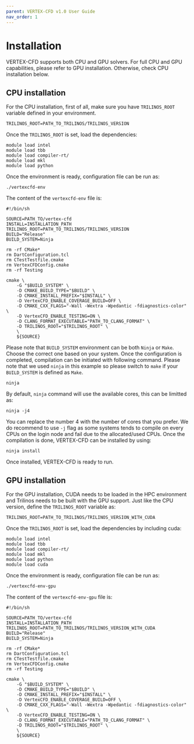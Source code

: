 ```yaml
---
parent: VERTEX-CFD v1.0 User Guide
nav_order: 1
---
```


# Installation
VERTEX-CFD supports both CPU and GPU solvers. For full CPU and GPU capabilities, please refer to GPU installation. Otherwise, check CPU installation below.

## CPU installation
For the CPU installation, first of all, make sure you have `TRILINOS_ROOT` variable defined in your environment.
```
TRILINOS_ROOT=PATH_TO_TRILINOS/TRILINOS_VERSION
```
Once the `TRILINOS_ROOT` is set, load the dependencies:
```
module load intel
module load tbb
module load compiler-rt/
module load mkl
module load python
```
Once the environment is ready, configuration file can be run as:
```
./vertexcfd-env
```
The content of the `vertexcfd-env` file is:
```
#!/bin/sh                                                                                  

SOURCE=PATH_TO/vertex-cfd
INSTALL=INSTALLATION_PATH
TRILINOS_ROOT=PATH_TO_TRILINOS/TRILINOS_VERSION
BUILD="Release"
BUILD_SYSTEM=Ninja

rm -rf CMake*
rm DartConfiguration.tcl
rm CTestTestfile.cmake
rm VertexCFDConfig.cmake
rm -rf Testing

cmake \
    -G "$BUILD_SYSTEM" \
    -D CMAKE_BUILD_TYPE="$BUILD" \
    -D CMAKE_INSTALL_PREFIX="$INSTALL" \
    -D VertexCFD_ENABLE_COVERAGE_BUILD=OFF \
    -D CMAKE_CXX_FLAGS="-Wall -Wextra -Wpedantic -fdiagnostics-color" \
    -D VertexCFD_ENABLE_TESTING=ON \
    -D CLANG_FORMAT_EXECUTABLE="PATH_TO_CLANG_FORMAT" \
    -D TRILINOS_ROOT="$TRILINOS_ROOT" \
    \
    ${SOURCE}
```
Please note that `BUILD_SYSTEM` environment can be both `Ninja` or `Make`. Choose the correct one based on your system. Once the configuration is completed, compilation can be initiated with following command. Please note that we used `ninja` in this example so please switch to `make` if your `BUILD_SYSTEM` is defined as `Make`.
```
ninja
```
By default, `ninja` command will use the available cores, this can be limitted as:
```
ninja -j4
```
You can replace the number 4 with the number of cores that you prefer. We do recommend to use `-j` flag as some systems tends to compile on every CPUs on the login node and fail due to the allocated/used CPUs. Once the compilation is done, VERTEX-CFD can be installed by using:
```
ninja install
```
Once installed, VERTEX-CFD is ready to run.                                                                                  

## GPU installation
For the GPU installation, CUDA needs to be loaded in the HPC environment and Trilinos needs to be built with the GPU support. Just like the CPU version, define the `TRILINOS_ROOT` variable as:
```
TRILINOS_ROOT=PATH_TO_TRILINOS/TRILINOS_VERSION_WITH_CUDA
```
Once the `TRILINOS_ROOT` is set, load the dependencies by including cuda:
```
module load intel
module load tbb
module load compiler-rt/
module load mkl
module load python
module load cuda
```
Once the environment is ready, configuration file can be run as:
```
./vertexcfd-env-gpu
```
The content of the `vertexcfd-env-gpu` file is:
```
#!/bin/sh                                                                                  

SOURCE=PATH_TO/vertex-cfd
INSTALL=INSTALLATION_PATH
TRILINOS_ROOT=PATH_TO_TRILINOS/TRILINOS_VERSION_WITH_CUDA
BUILD="Release"
BUILD_SYSTEM=Ninja

rm -rf CMake*
rm DartConfiguration.tcl
rm CTestTestfile.cmake
rm VertexCFDConfig.cmake
rm -rf Testing

cmake \
    -G "$BUILD_SYSTEM" \
    -D CMAKE_BUILD_TYPE="$BUILD" \
    -D CMAKE_INSTALL_PREFIX="$INSTALL" \
    -D VertexCFD_ENABLE_COVERAGE_BUILD=OFF \
    -D CMAKE_CXX_FLAGS="-Wall -Wextra -Wpedantic -fdiagnostics-color" \
    -D VertexCFD_ENABLE_TESTING=ON \
    -D CLANG_FORMAT_EXECUTABLE="PATH_TO_CLANG_FORMAT" \
    -D TRILINOS_ROOT="$TRILINOS_ROOT" \
    \
    ${SOURCE}
```